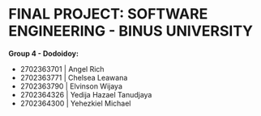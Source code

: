 # **FINAL PROJECT: SOFTWARE ENGINEERING - BINUS UNIVERSITY**

**Group 4 - Dodoidoy:**

- 2702363701 | Angel Rich
- 2702363771 | Chelsea Leawana
- 2702363790 | Elvinson Wijaya
- 2702364326 | Yedija Hazael Tanudjaya
- 2702364300 | Yehezkiel Michael
